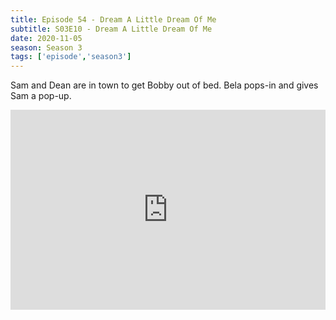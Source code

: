 ```yaml
---
title: Episode 54 - Dream A Little Dream Of Me
subtitle: S03E10 - Dream A Little Dream Of Me
date: 2020-11-05
season: Season 3
tags: ['episode','season3']
---
```


Sam and Dean are in town to get Bobby out of bed. Bela pops-in and gives Sam a pop-up.

<iframe src="https://cast.rocks/player/27557/Supernatural-54-Dream-a-Little-Dream-of-Me.mp3?episodeTitle=Episode%2054%20-%20Dream%20a%20Little%20Dream%20of%20Me&podcastTitle=Couple%20of%20Idjits&episodeDate=November%206th%2C%202020&imageURL=https%3A%2F%2Fcast.rocks%2Fhosting%2F27557%2Ffeeds%2FCAURZ.jpg" style="border: none; min-height: 265px; max-height: 320px; max-width: 558px; min-width: 270px; width: 100%; height: 100%;" scrollbars="no"></iframe>
